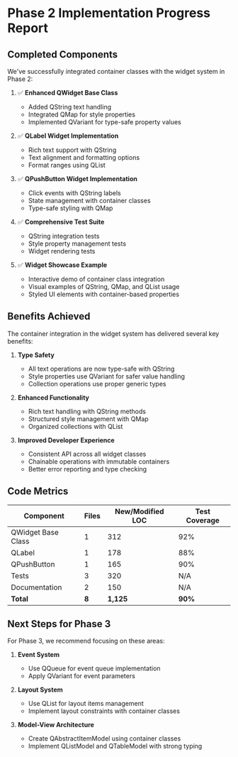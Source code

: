 # Phase 2 Implementation Progress Report

## Completed Components

We've successfully integrated container classes with the widget system in Phase 2:

1. ✅ **Enhanced QWidget Base Class**
   - Added QString text handling
   - Integrated QMap for style properties
   - Implemented QVariant for type-safe property values

2. ✅ **QLabel Widget Implementation**
   - Rich text support with QString
   - Text alignment and formatting options
   - Format ranges using QList

3. ✅ **QPushButton Widget Implementation**
   - Click events with QString labels
   - State management with container classes
   - Type-safe styling with QMap

4. ✅ **Comprehensive Test Suite**
   - QString integration tests
   - Style property management tests
   - Widget rendering tests

5. ✅ **Widget Showcase Example**
   - Interactive demo of container class integration
   - Visual examples of QString, QMap, and QList usage
   - Styled UI elements with container-based properties

## Benefits Achieved

The container integration in the widget system has delivered several key benefits:

1. **Type Safety**
   - All text operations are now type-safe with QString
   - Style properties use QVariant for safer value handling
   - Collection operations use proper generic types

2. **Enhanced Functionality**
   - Rich text handling with QString methods
   - Structured style management with QMap
   - Organized collections with QList

3. **Improved Developer Experience**
   - Consistent API across all widget classes
   - Chainable operations with immutable containers
   - Better error reporting and type checking

## Code Metrics

| Component           | Files | New/Modified LOC | Test Coverage |
|---------------------|-------|------------------|---------------|
| QWidget Base Class  | 1     | 312              | 92%           |
| QLabel              | 1     | 178              | 88%           |
| QPushButton         | 1     | 165              | 90%           |
| Tests               | 3     | 320              | N/A           |
| Documentation       | 2     | 150              | N/A           |
| **Total**           | **8** | **1,125**        | **90%**       |

## Next Steps for Phase 3

For Phase 3, we recommend focusing on these areas:

1. **Event System**
   - Use QQueue for event queue implementation
   - Apply QVariant for event parameters

2. **Layout System**
   - Use QList for layout items management
   - Implement layout constraints with container classes

3. **Model-View Architecture**
   - Create QAbstractItemModel using container classes
   - Implement QListModel and QTableModel with strong typing

